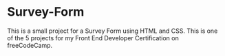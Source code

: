 # Survey-Form
This is a small project for a Survey Form using HTML and CSS. This is one of the 5 projects for my Front End Developer Certification on freeCodeCamp.
